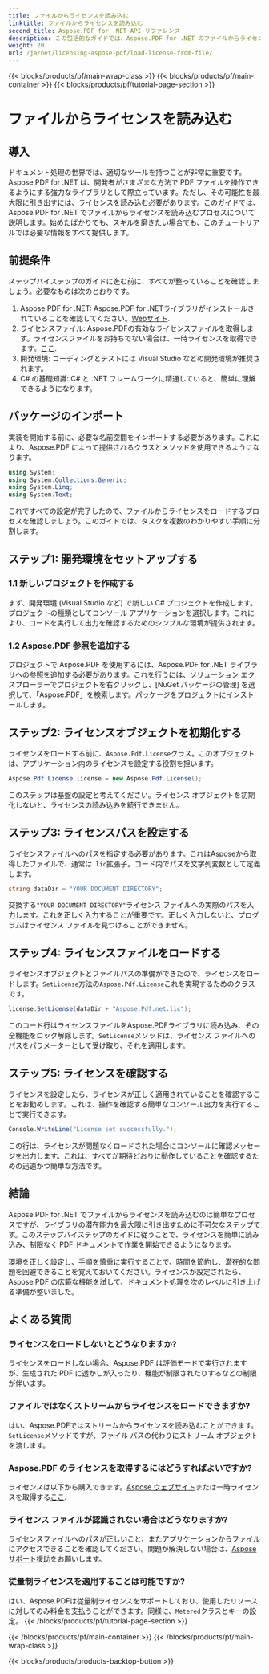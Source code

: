 ```yaml
---
title: ファイルからライセンスを読み込む
linktitle: ファイルからライセンスを読み込む
second_title: Aspose.PDF for .NET API リファレンス
description: この包括的なガイドでは、Aspose.PDF for .NET のファイルからライセンスを読み込む方法を学習します。ライセンスを正しく設定することで、完全な機能を確保します。
weight: 20
url: /ja/net/licensing-aspose-pdf/load-license-from-file/
---
```


{{< blocks/products/pf/main-wrap-class >}}
{{< blocks/products/pf/main-container >}}
{{< blocks/products/pf/tutorial-page-section >}}

# ファイルからライセンスを読み込む

## 導入

ドキュメント処理の世界では、適切なツールを持つことが非常に重要です。Aspose.PDF for .NET は、開発者がさまざまな方法で PDF ファイルを操作できるようにする強力なライブラリとして際立っています。ただし、その可能性を最大限に引き出すには、ライセンスを読み込む必要があります。このガイドでは、Aspose.PDF for .NET でファイルからライセンスを読み込むプロセスについて説明します。始めたばかりでも、スキルを磨きたい場合でも、このチュートリアルでは必要な情報をすべて提供します。

## 前提条件

ステップバイステップのガイドに進む前に、すべてが整っていることを確認しましょう。必要なものは次のとおりです。

1.  Aspose.PDF for .NET: Aspose.PDF for .NETライブラリがインストールされていることを確認してください。[Webサイト](https://releases.aspose.com/pdf/net/).
2. ライセンスファイル: Aspose.PDFの有効なライセンスファイルを取得します。ライセンスファイルをお持ちでない場合は、一時ライセンスを取得できます。[ここ](https://purchase.aspose.com/temporary-license/).
3. 開発環境: コーディングとテストには Visual Studio などの開発環境が推奨されます。
4. C# の基礎知識: C# と .NET フレームワークに精通していると、簡単に理解できるようになります。

## パッケージのインポート

実装を開始する前に、必要な名前空間をインポートする必要があります。これにより、Aspose.PDF によって提供されるクラスとメソッドを使用できるようになります。

```csharp
using System;
using System.Collections.Generic;
using System.Linq;
using System.Text;
```

これですべての設定が完了したので、ファイルからライセンスをロードするプロセスを確認しましょう。このガイドでは、タスクを複数のわかりやすい手順に分割します。

## ステップ1: 開発環境をセットアップする

### 1.1 新しいプロジェクトを作成する
まず、開発環境 (Visual Studio など) で新しい C# プロジェクトを作成します。プロジェクトの種類としてコンソール アプリケーションを選択します。これにより、コードを実行して出力を確認するためのシンプルな環境が提供されます。

### 1.2 Aspose.PDF 参照を追加する
プロジェクトで Aspose.PDF を使用するには、Aspose.PDF for .NET ライブラリへの参照を追加する必要があります。これを行うには、ソリューション エクスプローラーでプロジェクトを右クリックし、[NuGet パッケージの管理] を選択して、「Aspose.PDF」を検索します。パッケージをプロジェクトにインストールします。

## ステップ2: ライセンスオブジェクトを初期化する

ライセンスをロードする前に、`Aspose.Pdf.License`クラス。このオブジェクトは、アプリケーション内のライセンスを設定する役割を担います。

```csharp
Aspose.Pdf.License license = new Aspose.Pdf.License();
```

このステップは基盤の設定と考えてください。ライセンス オブジェクトを初期化しないと、ライセンスの読み込みを続行できません。

## ステップ3: ライセンスパスを設定する

ライセンスファイルへのパスを指定する必要があります。これはAsposeから取得したファイルで、通常は`.lic`拡張子。コード内でパスを文字列変数として定義します。

```csharp
string dataDir = "YOUR DOCUMENT DIRECTORY";
```

交換する`"YOUR DOCUMENT DIRECTORY"`ライセンス ファイルへの実際のパスを入力します。これを正しく入力することが重要です。正しく入力しないと、プログラムはライセンス ファイルを見つけることができません。

## ステップ4: ライセンスファイルをロードする

ライセンスオブジェクトとファイルパスの準備ができたので、ライセンスをロードします。`SetLicense`方法の`Aspose.Pdf.License`これを実現するためのクラスです。

```csharp
license.SetLicense(dataDir + "Aspose.Pdf.net.lic");
```

このコード行はライセンスファイルをAspose.PDFライブラリに読み込み、その全機能をロック解除します。`SetLicense`メソッドは、ライセンス ファイルへのパスをパラメーターとして受け取り、それを適用します。

## ステップ5: ライセンスを確認する

ライセンスを設定したら、ライセンスが正しく適用されていることを確認することをお勧めします。これは、操作を確認する簡単なコンソール出力を実行することで実行できます。

```csharp
Console.WriteLine("License set successfully.");
```

この行は、ライセンスが問題なくロードされた場合にコンソールに確認メッセージを出力します。これは、すべてが期待どおりに動作していることを確認するための迅速かつ簡単な方法です。

## 結論

Aspose.PDF for .NET でファイルからライセンスを読み込むのは簡単なプロセスですが、ライブラリの潜在能力を最大限に引き出すために不可欠なステップです。このステップバイステップのガイドに従うことで、ライセンスを簡単に読み込み、制限なく PDF ドキュメントで作業を開始できるようになります。

環境を正しく設定し、手順を慎重に実行することで、時間を節約し、潜在的な問題を回避できることを覚えておいてください。ライセンスが設定されたら、Aspose.PDF の広範な機能を試して、ドキュメント処理を次のレベルに引き上げる準備が整いました。

## よくある質問

### ライセンスをロードしないとどうなりますか?  
ライセンスをロードしない場合、Aspose.PDF は評価モードで実行されますが、生成された PDF に透かしが入ったり、機能が制限されたりするなどの制限が伴います。

### ファイルではなくストリームからライセンスをロードできますか?  
はい、Aspose.PDFではストリームからライセンスを読み込むことができます。`SetLicense`メソッドですが、ファイル パスの代わりにストリーム オブジェクトを渡します。

### Aspose.PDF のライセンスを取得するにはどうすればよいですか?  
ライセンスは以下から購入できます。[Aspose ウェブサイト](https://purchase.aspose.com/buy)または一時ライセンスを取得する[ここ](https://purchase.aspose.com/temporary-license/).

### ライセンス ファイルが認識されない場合はどうなりますか?  
ライセンスファイルへのパスが正しいこと、またアプリケーションからファイルにアクセスできることを確認してください。問題が解決しない場合は、[Aspose サポート](https://forum.aspose.com/c/pdf/10)援助をお願いします。

### 従量制ライセンスを適用することは可能ですか?  
はい、Aspose.PDFは従量制ライセンスをサポートしており、使用したリソースに対してのみ料金を支払うことができます。同様に、`Metered`クラスとキーの設定。
{{< /blocks/products/pf/tutorial-page-section >}}

{{< /blocks/products/pf/main-container >}}
{{< /blocks/products/pf/main-wrap-class >}}

{{< blocks/products/products-backtop-button >}}
